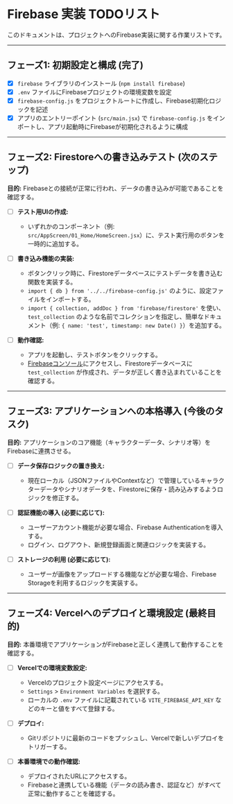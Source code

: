 # Firebase 実装 TODOリスト

このドキュメントは、プロジェクトへのFirebase実装に関する作業リストです。

---

## フェーズ1: 初期設定と構成 (完了)

- [x] `firebase` ライブラリのインストール (`npm install firebase`)
- [x] `.env` ファイルにFirebaseプロジェクトの環境変数を設定
- [x] `firebase-config.js` をプロジェクトルートに作成し、Firebase初期化ロジックを記述
- [x] アプリのエントリーポイント (`src/main.jsx`) で `firebase-config.js` をインポートし、アプリ起動時にFirebaseが初期化されるように構成

---

## フェーズ2: Firestoreへの書き込みテスト (次のステップ)

**目的:** Firebaseとの接続が正常に行われ、データの書き込みが可能であることを確認する。

- [ ] **テスト用UIの作成:**
    - いずれかのコンポーネント（例: `src/AppScreen/01_Home/HomeScreen.jsx`）に、テスト実行用のボタンを一時的に追加する。

- [ ] **書き込み機能の実装:**
    - ボタンクリック時に、Firestoreデータベースにテストデータを書き込む関数を実装する。
    - `import { db } from '../../firebase-config.js'` のように、設定ファイルをインポートする。
    - `import { collection, addDoc } from 'firebase/firestore'` を使い、`test_collection` のような名前でコレクションを指定し、簡単なドキュメント（例: `{ name: 'test', timestamp: new Date() }`）を追加する。

- [ ] **動作確認:**
    - アプリを起動し、テストボタンをクリックする。
    - [Firebaseコンソール](https://console.firebase.google.com/)にアクセスし、Firestoreデータベースに `test_collection` が作成され、データが正しく書き込まれていることを確認する。

---

## フェーズ3: アプリケーションへの本格導入 (今後のタスク)

**目的:** アプリケーションのコア機能（キャラクターデータ、シナリオ等）をFirebaseに連携させる。

- [ ] **データ保存ロジックの置き換え:**
    - 現在ローカル（JSONファイルやContextなど）で管理しているキャラクターデータやシナリオデータを、Firestoreに保存・読み込みするようロジックを修正する。

- [ ] **認証機能の導入 (必要に応じて):**
    - ユーザーアカウント機能が必要な場合、Firebase Authenticationを導入する。
    - ログイン、ログアウト、新規登録画面と関連ロジックを実装する。

- [ ] **ストレージの利用 (必要に応じて):**
    - ユーザーが画像をアップロードする機能などが必要な場合、Firebase Storageを利用するロジックを実装する。

---

## フェーズ4: Vercelへのデプロイと環境設定 (最終目的)

**目的:** 本番環境でアプリケーションがFirebaseと正しく連携して動作することを確認する。

- [ ] **Vercelでの環境変数設定:**
    - Vercelのプロジェクト設定ページにアクセスする。
    - `Settings` > `Environment Variables` を選択する。
    - ローカルの `.env` ファイルに記載されている `VITE_FIREBASE_API_KEY` などのキーと値をすべて登録する。

- [ ] **デプロイ:**
    - Gitリポジトリに最新のコードをプッシュし、Vercelで新しいデプロイをトリガーする。

- [ ] **本番環境での動作確認:**
    - デプロイされたURLにアクセスする。
    - Firebaseと連携している機能（データの読み書き、認証など）がすべて正常に動作することを確認する。
